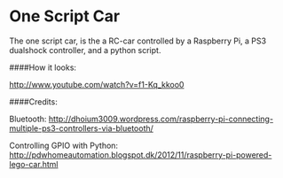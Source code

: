 One Script Car
=======

The one script car, is the a RC-car controlled by a Raspberry Pi, a PS3 dualshock controller, and a python script.

####How it looks:

http://www.youtube.com/watch?v=f1-Kq_kkoo0

####Credits:

Bluetooth:
http://dhoium3009.wordpress.com/raspberry-pi-connecting-multiple-ps3-controllers-via-bluetooth/

Controlling GPIO with Python:
http://pdwhomeautomation.blogspot.dk/2012/11/raspberry-pi-powered-lego-car.html

